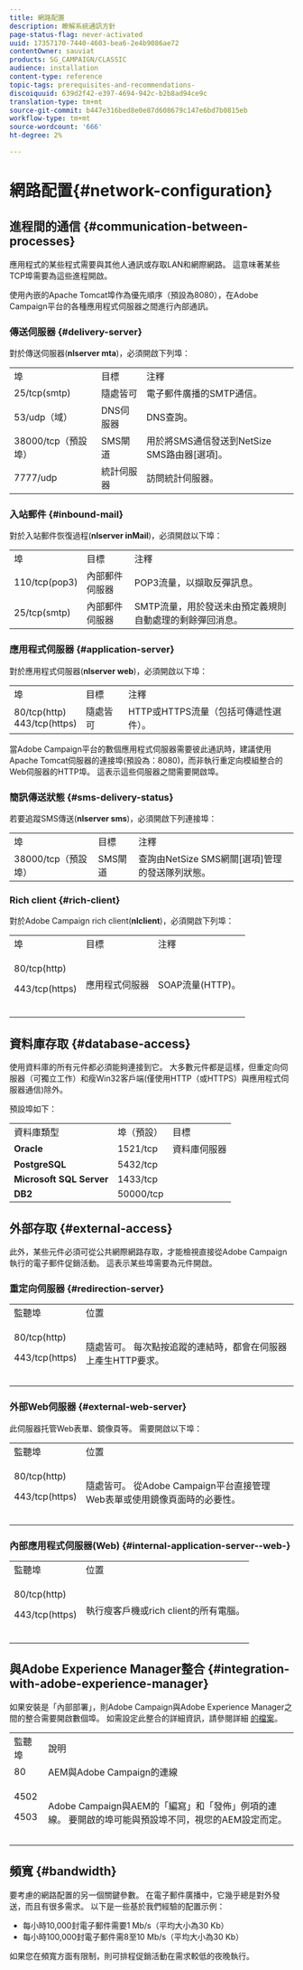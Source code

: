 ```yaml
---
title: 網路配置
description: 瞭解系統通訊方針
page-status-flag: never-activated
uuid: 17357170-7440-4603-bea6-2e4b9086ae72
contentOwner: sauviat
products: SG_CAMPAIGN/CLASSIC
audience: installation
content-type: reference
topic-tags: prerequisites-and-recommendations-
discoiquuid: 639d2f42-e397-4694-942c-b2b8ad94ce9c
translation-type: tm+mt
source-git-commit: b447e316bed8e0e87d608679c147e6bd7b0815eb
workflow-type: tm+mt
source-wordcount: '666'
ht-degree: 2%

---
```



# 網路配置{#network-configuration}

## 進程間的通信 {#communication-between-processes}

應用程式的某些程式需要與其他人通訊或存取LAN和網際網路。 這意味著某些TCP埠需要為這些進程開啟。

使用內嵌的Apache Tomcat埠作為優先順序（預設為8080），在Adobe Campaign平台的各種應用程式伺服器之間進行內部通訊。

### 傳送伺服器 {#delivery-server}

對於傳送伺服器(**nlserver mta**)，必須開啟下列埠：

<table> 
 <tbody> 
  <tr> 
   <td> 埠<br /> </td> 
   <td> 目標<br /> </td> 
   <td> 注釋<br /> </td> 
  </tr> 
  <tr> 
   <td> 25/tcp(smtp)<br /> </td> 
   <td> 隨處皆可<br /> </td> 
   <td> 電子郵件廣播的SMTP通信。<br /> </td> 
  </tr> 
  <tr> 
   <td> 53/udp（域）<br /> </td> 
   <td> DNS伺服器<br /> </td> 
   <td> DNS查詢。<br /> </td> 
  </tr> 
  <tr> 
   <td> 38000/tcp（預設埠）<br /> </td> 
   <td> SMS閘道<br /> </td> 
   <td> 用於將SMS通信發送到NetSize SMS路由器[選項]。<br /> </td> 
  </tr> 
  <tr> 
   <td> 7777/udp<br /> </td> 
   <td> 統計伺服器<br /> </td> 
   <td> 訪問統計伺服器。<br /> </td> 
  </tr> 
 </tbody> 
</table>

### 入站郵件 {#inbound-mail}

對於入站郵件恢復過程(**nlserver inMail**)，必須開啟以下埠：

<table> 
 <tbody> 
  <tr> 
   <td> 埠<br /> </td> 
   <td> 目標<br /> </td> 
   <td> 注釋<br /> </td> 
  </tr> 
  <tr> 
   <td> 110/tcp(pop3)<br /> </td> 
   <td> 內部郵件伺服器<br /> </td> 
   <td> POP3流量，以擷取反彈訊息。<br /> </td> 
  </tr> 
  <tr> 
   <td> 25/tcp(smtp)<br /> </td> 
   <td> 內部郵件伺服器<br /> </td> 
   <td> SMTP流量，用於發送未由預定義規則自動處理的剩餘彈回消息。<br /> </td> 
  </tr> 
 </tbody> 
</table>

### 應用程式伺服器 {#application-server}

對於應用程式伺服器(**nlserver web**)，必須開啟以下埠：

<table> 
 <tbody> 
  <tr> 
   <td> 埠<br /> </td> 
   <td> 目標<br /> </td> 
   <td> 注釋<br /> </td> 
  </tr> 
  <tr> 
   <td> 80/tcp(http)<br /> 443/tcp(https)<br /> </td> 
   <td> 隨處皆可<br /> </td> 
   <td> HTTP或HTTPS流量（包括可傳遞性選件）。<br /> </td> 
  </tr> 
 </tbody> 
</table>

當Adobe Campaign平台的數個應用程式伺服器需要彼此通訊時，建議使用Apache Tomcat伺服器的連接埠(預設為：8080)，而非執行重定向模組整合的Web伺服器的HTTP埠。 這表示這些伺服器之間需要開啟埠。

### 簡訊傳送狀態 {#sms-delivery-status}

若要追蹤SMS傳送(**nlserver sms**)，必須開啟下列連接埠：

<table> 
 <tbody> 
  <tr> 
   <td> 埠<br /> </td> 
   <td> 目標<br /> </td> 
   <td> 注釋<br /> </td> 
  </tr> 
  <tr> 
   <td> 38000/tcp（預設埠）<br /> </td> 
   <td> SMS閘道<br /> </td> 
   <td> 查詢由NetSize SMS網關[選項]管理的發送隊列狀態。<br /> </td> 
  </tr> 
 </tbody> 
</table>

### Rich client {#rich-client}

對於Adobe Campaign rich client(**nlclient**)，必須開啟下列埠：

<table> 
 <tbody> 
  <tr> 
   <td> 埠<br /> </td> 
   <td> 目標<br /> </td> 
   <td> 注釋<br /> </td> 
  </tr> 
  <tr> 
   <td><p> 80/tcp(http)</p><p>443/tcp(https)</p><br /> </td> 
   <td> 應用程式伺服器<br /> </td> 
   <td> SOAP流量(HTTP)。<br /> </td> 
  </tr> 
 </tbody> 
</table>

## 資料庫存取 {#database-access}

使用資料庫的所有元件都必須能夠連接到它。 大多數元件都是這樣，但重定向伺服器（可獨立工作）和瘦Win32客戶端(僅使用HTTP（或HTTPS）與應用程式伺服器通信)除外。

預設埠如下：

<table> 
 <tbody> 
  <tr> 
   <td> 資料庫類型<br /> </td> 
   <td> 埠（預設）<br /> </td> 
   <td> 目標<br /> </td> 
  </tr> 
  <tr> 
   <td> <strong>Oracle</strong><br /> </td> 
   <td> 1521/tcp<br /> </td> 
   <td> 資料庫伺服器<br /> </td> 
  </tr> 
  <tr> 
   <td> <strong>PostgreSQL</strong><br /> </td> 
   <td> 5432/tcp<br /> </td> 
  </tr> 
  <tr> 
   <td> <strong>Microsoft SQL Server</strong><br /> </td> 
   <td> 1433/tcp<br /> </td> 
  </tr> 
  <tr> 
   <td> <strong>DB2</strong><br /> </td> 
   <td> 50000/tcp<br /> </td> 
  </tr> 
 </tbody> 
</table>

## 外部存取 {#external-access}

此外，某些元件必須可從公共網際網路存取，才能檢視直接從Adobe Campaign執行的電子郵件促銷活動。 這表示某些埠需要為元件開啟。

### 重定向伺服器 {#redirection-server}

<table> 
 <tbody> 
  <tr> 
   <td> 監聽埠<br /> </td> 
   <td> 位置<br /> </td> 
  </tr> 
  <tr> 
   <td><p> 80/tcp(http)</p><p> 443/tcp(https)</p><br /> </td> 
   <td> 隨處皆可。 每次點按追蹤的連結時，都會在伺服器上產生HTTP要求。<br /> </td> 
  </tr> 
 </tbody> 
</table>

### 外部Web伺服器 {#external-web-server}

此伺服器托管Web表單、鏡像頁等。 需要開啟以下埠：

<table> 
 <tbody> 
  <tr> 
   <td> 監聽埠<br /> </td> 
   <td> 位置<br /> </td> 
  </tr> 
  <tr> 
   <td><p> 80/tcp(http)</p><p> 443/tcp(https)</p><br /> </td> 
   <td> 隨處皆可。 從Adobe Campaign平台直接管理Web表單或使用鏡像頁面時的必要性。<br /> </td> 
  </tr> 
 </tbody> 
</table>

### 內部應用程式伺服器(Web) {#internal-application-server--web-}

<table> 
 <tbody> 
  <tr> 
   <td> 監聽埠<br /> </td> 
   <td> 位置<br /> </td> 
  </tr> 
  <tr> 
   <td><p> 80/tcp(http)</p><p> 443/tcp(https)</p><br /> </td> 
   <td> 執行瘦客戶機或rich client的所有電腦。<br /> </td> 
  </tr> 
 </tbody> 
</table>

## 與Adobe Experience Manager整合 {#integration-with-adobe-experience-manager}

如果安裝是「內部部署」，則Adobe Campaign與Adobe Experience Manager之間的整合需要開啟數個埠。 如需設定此整合的詳細資訊，請參閱詳細 [的檔案](../../integrations/using/about-adobe-experience-manager.md)。

<table> 
 <tbody> 
  <tr> 
   <td> 監聽埠<br /> </td> 
   <td> 說明<br /> </td> 
  </tr> 
  <tr> 
   <td> 80<br /> </td> 
   <td> AEM與Adobe Campaign的連線<br /> </td> 
  </tr> 
  <tr> 
   <td><p> 4502</p><p> 4503</p><br /> </td> 
   <td> Adobe Campaign與AEM的「編寫」和「發佈」例項的連線。 要開啟的埠可能與預設埠不同，視您的AEM設定而定。<br /> </td> 
  </tr> 
 </tbody> 
</table>

## 頻寬 {#bandwidth}

要考慮的網路配置的另一個關鍵參數。 在電子郵件廣播中，它幾乎總是對外發送，而且有很多需求。 以下是一些基於我們經驗的配置示例：

* 每小時10,000封電子郵件需要1 Mb/s（平均大小為30 Kb）
* 每小時100,000封電子郵件需8至10 Mb/s（平均大小為30 Kb）

如果您在頻寬方面有限制，則可排程促銷活動在需求較低的夜晚執行。

